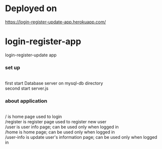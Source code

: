 # Deployed on
https://login-register-update-app.herokuapp.com/
# login-register-app
login-register-update app<br>
<h3>set up</h3><br>
first start Database server on mysql-db directory<br>
second start server.js<br>
<h3> about application </h2><br>
/ is home page used to login<br>
/register is register page used to register new user<br>
/user is user info page; can be used only when logged in<br>
/home is home page; can be used only when logged in<br>
/user-info is update user's information page; can be used only when logged in<br>
